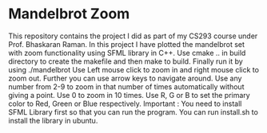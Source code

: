 # Mandelbrot Zoom
This repository contains the project I did as part of my CS293 course under Prof. Bhaskaran Raman.
In this project I have plotted the mandelbrot set with zoom functionality using SFML library in C++.
Use cmake .. in build directory to create the makefile and then make to build.
Finally run it by using ./mandelbrot
Use Left mouse click to zoom in and right mouse click to zoom out.
Further you can use arrow keys to navigate around.
Use any number from 2-9 to zoom in that number of times automatically without giving a point.
Use 0 to zoom in 10 times.
Use R, G or B to set the primary color to Red, Green or Blue respectively.
Important : You need to install SFML Library first so that you can run the program.
            You can run install.sh to install the library in ubuntu.
